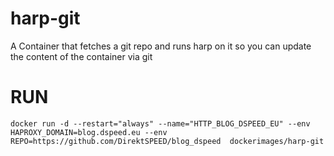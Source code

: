 harp-git
========

A Container that fetches a git repo and runs harp on it so you can update the content of the container via git


# RUN

    docker run -d --restart="always" --name="HTTP_BLOG_DSPEED_EU" --env HAPROXY_DOMAIN=blog.dspeed.eu --env REPO=https://github.com/DirektSPEED/blog_dspeed  dockerimages/harp-git
